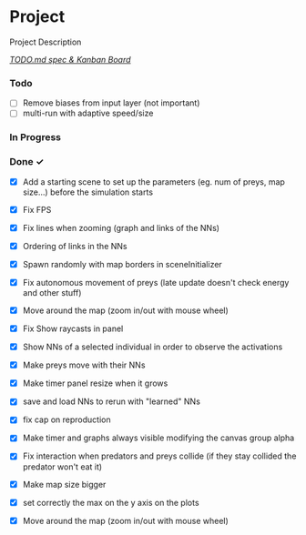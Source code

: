 # Project

Project Description

<em>[TODO.md spec & Kanban Board](https://bit.ly/3fCwKfM)</em>

### Todo

- [ ] Remove biases from input layer (not important)  
- [ ] multi-run with adaptive speed/size  

### In Progress


### Done ✓

- [x] Add a starting scene to set up the parameters (eg. num of preys, map size...) before the simulation starts  
- [x] Fix FPS  
- [x] Fix lines when zooming (graph and links of the NNs)  
- [x] Ordering of links in the NNs  
- [x] Spawn randomly with map borders in sceneInitializer  
- [x] Fix autonomous movement of preys (late update doesn't check energy and other stuff)  
- [x] Move around the map (zoom in/out with mouse wheel)  
- [x] Fix Show raycasts in panel  
- [x] Show NNs of a selected individual in order to observe the activations  
- [x] Make preys move with their NNs  
- [x] Make timer panel resize when it grows  
- [x] save and load NNs to rerun with "learned" NNs  
- [x] fix cap on reproduction  
- [x] Make timer and graphs always visible modifying the canvas group alpha  
- [x] Fix interaction when predators and preys collide (if they stay collided the predator won't eat it)  
- [x] Make map size bigger  
- [x] set correctly the max on the y axis on the plots  
- [x] Move around the map (zoom in/out with mouse wheel)  

